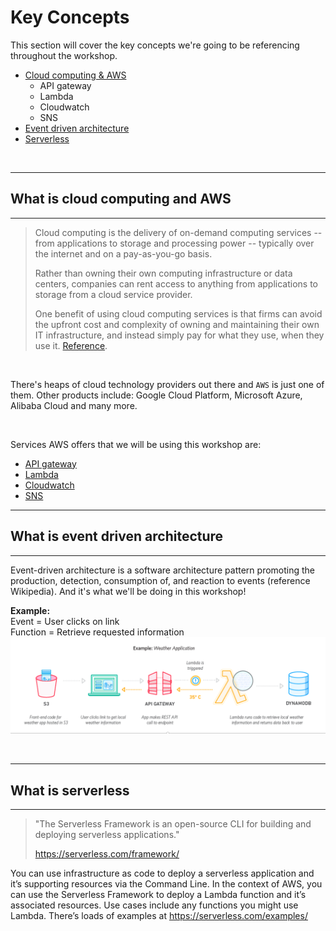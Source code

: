 # Key Concepts
This section will cover the key concepts we're going to be referencing throughout the workshop.

- [Cloud computing & AWS](#what-is-cloud-computing-and-aws)
    - API gateway
    - Lambda
    - Cloudwatch
    - SNS
- [Event driven architecture](#what-is-event-driven-architecture)
- [Serverless](#what-is-serverless)

<br/>

***
## What is cloud computing and AWS
***
>Cloud computing is the delivery of on-demand computing services -- from applications to storage and processing power -- typically over the internet and on a pay-as-you-go basis. 
>
>Rather than owning their own computing infrastructure or data centers, companies can rent access to anything from applications to storage from a cloud service provider.
>
>One benefit of using cloud computing services is that firms can avoid the upfront cost and complexity of owning and maintaining their own IT infrastructure, and instead simply pay for what they use, when they use it.
[Reference](https://www.zdnet.com/article/what-is-cloud-computing-everything-you-need-to-know-about-the-cloud/).

<br/>

There's heaps of cloud technology providers out there and `AWS` is just one of them. Other products include: Google Cloud Platform, Microsoft Azure, Alibaba Cloud and many more.

<br/>

Services AWS offers that we will be using this workshop are: 
- [API gateway](https://aws.amazon.com/api-gateway/)
- [Lambda](https://aws.amazon.com/lambda/)
- [Cloudwatch](https://aws.amazon.com/cloudwatch/)
- [SNS](https://aws.amazon.com/sns/)

***
## What is event driven architecture
***

Event-driven architecture is a software architecture pattern promoting the production, detection, consumption of, and reaction to events (reference Wikipedia). And it's what we'll be doing in this workshop! 

<b>Example:</b>\
Event = User clicks on link\
Function = Retrieve requested information
![Event driven example](eventDrivenArchExample.png)

<br/>

***
## What is serverless
***

>"The Serverless Framework is an open-source CLI for building and deploying serverless applications."
>
>https://serverless.com/framework/

You can use infrastructure as code to deploy a serverless application and it’s supporting resources via the Command Line.
In the context of AWS, you can use the Serverless Framework to deploy a Lambda function and it’s associated resources.
Use cases include any functions you might use Lambda.
There’s loads of examples at https://serverless.com/examples/